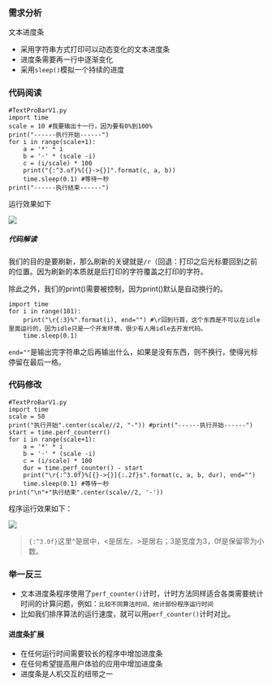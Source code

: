 ### 需求分析

文本进度条

- 采用字符串方式打印可以动态变化的文本进度条
- 进度条需要再一行中逐渐变化
- 采用`sleep()`模拟一个持续的进度

### 代码阅读  

```
#TextProBarV1.py
import time
scale = 10 #我要输出十一行，因为要有0%到100%
print("------执行开始------")
for i in range(scale+1):
    a = '*' * i
    b = '·' * (scale -i)
    c = (i/scale) * 100
    print("{:^3.of}%[{}->{}]".format(c, a, b))
    time.sleep(0.1) #等待一秒
print("------执行结束------")
```

运行效果如下

![](https://github.com/SimonZhong2025/Waste-Self-Rescue-Scheme/blob/master/Simon%E2%80%98s%20base%20camp/Python/MOOC%20python%E8%AF%AD%E8%A8%80%E7%A8%8B%E5%BA%8F%E8%AE%BE%E8%AE%A1/Ps/%E6%89%B9%E6%B3%A8%202020-08-05%20163206.jpg)

##### 代码解读

我们的目的是要刷新，那么刷新的关键就是`/r`（回退：打印之后光标要回到之前的位置。因为刷新的本质就是后打印的字符覆盖之打印的字符。

除此之外，我们的print()需要被控制，因为print()默认是自动换行的。

```
import time
for i in range(101):
    print("\r{:3}%".format(i), end="") #\r回到行首，这个东西是不可以在idle里面运行的，因为idle只是一个开发环境，很少有人用idle去开发代码。
    time.sleep(0.1)
```

`end=""`是输出完字符串之后再输出什么，如果是没有东西，则不换行，使得光标停留在最后一格。

### 代码修改

```
#TextProBarV1.py
import time
scale = 50
print("执行开始".center(scale//2, "-")) #print("------执行开始------")
start = time.perf_counterr()
for i in range(scale+1):
    a = '*' * i
    b = '·' * (scale -i)
    c = (i/scale) * 100
    dur = time.perf_counter() - start
    print("\r{:^3.0f}%[{}->{}]{:.2f}s".format(c, a, b, dur), end="")
    time.sleep(0.1) #等待一秒
print("\n"+"执行结束".center(scale//2, '-'))
```

程序运行效果如下：

![](https://github.com/SimonZhong2025/Waste-Self-Rescue-Scheme/blob/master/Simon%E2%80%98s%20base%20camp/Python/MOOC%20python%E8%AF%AD%E8%A8%80%E7%A8%8B%E5%BA%8F%E8%AE%BE%E8%AE%A1/Ps/%E6%89%B9%E6%B3%A8%202020-08-05%20165032.jpg)

> `{:^3.0f}`这里^是居中，<是居左，>是居右；3是宽度为3，0f是保留零为小数。

### 举一反三

- 文本进度条程序使用了`perf_counter()`计时，计时方法同样适合各类需要统计时间的计算问题，例如：`比较不同算法时间、统计部份程序运行时间 `
- 比如我们排序算法的运行速度，就可以用`perf_counter()`计时对比。

#### 进度条扩展

- 在任何运行时间需要较长的程序中增加进度条
- 在任何希望提高用户体验的应用中增加进度条
- 进度条是人机交互的纽带之一


